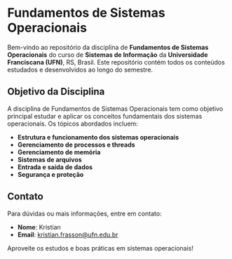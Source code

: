 # Fundamentos de Sistemas Operacionais

Bem-vindo ao repositório da disciplina de **Fundamentos de Sistemas Operacionais** do curso de **Sistemas de Informação** da **Universidade Franciscana (UFN)**, RS, Brasil. Este repositório contém todos os conteúdos estudados e desenvolvidos ao longo do semestre.

## Objetivo da Disciplina

A disciplina de Fundamentos de Sistemas Operacionais tem como objetivo principal estudar e aplicar os conceitos fundamentais dos sistemas operacionais. Os tópicos abordados incluem:

- **Estrutura e funcionamento dos sistemas operacionais**
- **Gerenciamento de processos e threads**
- **Gerenciamento de memória**
- **Sistemas de arquivos**
- **Entrada e saída de dados**
- **Segurança e proteção**

## Contato

Para dúvidas ou mais informações, entre em contato:

- **Nome**: Kristian
- **Email**: [kristian.frasson@ufn.edu.br](mailto:kristian.frasson@ufn.edu.br)

Aproveite os estudos e boas práticas em sistemas operacionais!